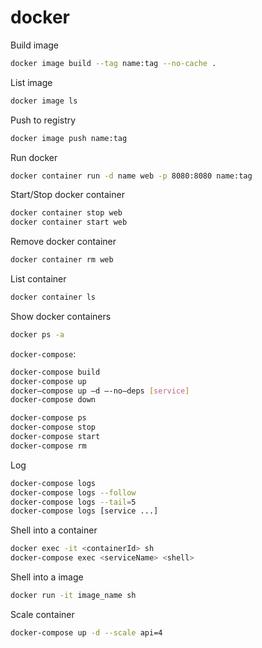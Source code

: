 docker
======

Build image

```sh
docker image build --tag name:tag --no-cache .
```

List image

```sh
docker image ls
```

Push to registry

```sh
docker image push name:tag
```

Run docker

```sh
docker container run -d name web -p 8080:8080 name:tag
```

Start/Stop docker container

```sh
docker container stop web
docker container start web
```

Remove docker container

```sh
docker container rm web
```

List container

```sh
docker container ls
```

Show docker containers

```sh
docker ps -a
```

`docker-compose`:

```sh
docker-compose build
docker-compose up
docker—compose up —d —-no—deps [service]
docker-compose down

docker-compose ps
docker-compose stop
docker-compose start
docker-compose rm
```

Log

```sh
docker-compose logs
docker-compose logs --follow
docker-compose logs --tail=5
docker-compose logs [service ...]
```

Shell into a container

```sh
docker exec -it <containerId> sh
docker-compose exec <serviceName> <shell>
```

Shell into a image

```sh
docker run -it image_name sh
```

Scale container

```sh
docker-compose up -d --scale api=4
```
